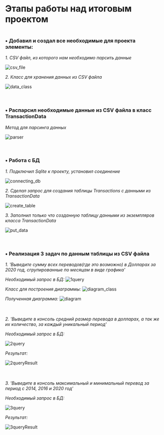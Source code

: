 # Этапы работы над итоговым проектом

![]()

### • Добавил и создал все необходимые для проекта элементы:

_1. CSV файл, из которого нам необходимо парсить данные_

![csv_file](https://github.com/mrrrkhl/finalProject/blob/master/images/CSV.png)

_2. Класс для хранения данных из CSV файла_

![data_class](https://github.com/mrrrkhl/finalProject/blob/master/images/transactionData.png) <br><br><br>


### • Распарсил необходимые данные из CSV файла в класс TransactionData

_Метод для парсинга данных_

![parser](https://github.com/mrrrkhl/finalProject/blob/master/images/parseCSV.png) <br><br><br>


### • Работа с БД

_1. Подключил Sqlite к проекту, установил соединение_

![connecting_db](https://github.com/mrrrkhl/finalProject/blob/master/images/connectingDB.png)

_2. Сделал запрос для создания таблицы Transactions с данными из TransactionData_

![create_table](https://github.com/mrrrkhl/finalProject/blob/master/images/createTable.png)

_3. Заполнил только что созданную таблицу данными из экземпляров класса TransactionData_

![put_data](https://github.com/mrrrkhl/finalProject/blob/master/images/putDataIntoTable.png) <br><br><br>

### • Реализация 3 задач по данным таблицы из CSV файла

_1. 'Выведите сумму всех переводов(где это возможно) в Долларах за 2020 год, сгрупированные по месяцам в виде графика'_

_Необходимый запрос в БД:_
![1query](https://github.com/mrrrkhl/finalProject/blob/master/images/1taskQuery.png)

_Класс для построения диаграммы:_
![diagram_class](https://github.com/mrrrkhl/finalProject/blob/master/images/diagram.png)

_Полученная диаграмма:_
![diagram](https://github.com/mrrrkhl/finalProject/blob/master/images/1taskResult.png) <br><br><br>

_2. 'Выведите в консоль средний размер перевода в долларах, а так же их количество, за каждый уникальный период'_

_Необходимый запрос в БД:_

![2query](https://github.com/mrrrkhl/finalProject/blob/master/images/2taskQuery.png)

_Результат:_

![2queryResult](https://github.com/mrrrkhl/finalProject/blob/master/images/2taskResult.png) <br><br><br>

_3. 'Выведите в консоль максимальный и минимальный перевод за период с 2014, 2016 и 2020 год'_

_Необходимый запрос в БД:_

![3query](https://github.com/mrrrkhl/finalProject/blob/master/images/3taskQuery.png)

_Результат:_

![3queryResult](https://github.com/mrrrkhl/finalProject/blob/master/images/3taskResult.png)
